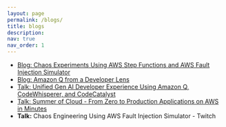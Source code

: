 ```yaml
---
layout: page
permalink: /blogs/
title: blogs
description: 
nav: true
nav_order: 1
---
```

<!-- _pages/publications.md -->
<div class="blogs">
  <ul>
    <li>
      <a href="https://aws.amazon.com/blogs/compute/chaos-experiments-using-aws-step-functions-and-aws-fault-injection-simulator/" target="_blank">
        Blog: Chaos Experiments Using AWS Step Functions and AWS Fault Injection Simulator
      </a>
    </li>
    <li>
      <a href="https://community.aws/content/2bIVHhbeuhXLZ1pRAiAvTifryHI/amazon-q-from-a-developer-lens?lang=en" target="_blank">
        Blog: Amazon Q from a Developer Lens
      </a>
    </li>
    <li>
      <a href="https://www.awsugseattle.org/" target="_blank">
        Talk: Unified Gen AI Developer Experience Using Amazon Q, CodeWhisperer, and CodeCatalyst
      </a>
    </li>
    <li>
      <a href="https://www.meetup.com/aws-portland/events/293790246/" target="_blank">
        Talk: Summer of Cloud - From Zero to Production Applications on AWS in Minutes
      </a>
    </li>
    <li>
      <strong>Talk:</strong> Chaos Engineering Using AWS Fault Injection Simulator - Twitch
    </li>
  </ul>
</div>